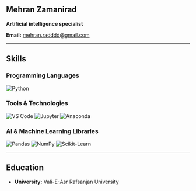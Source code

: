##                                                                           Mehran Zamanirad

**Artificial intelligence specialist**

**Email:** mehran.radddd@gmail.com

---

## Skills

### Programming Languages
![Python](https://img.shields.io/badge/-Python-FFD43B?logo=python&logoColor=blue&style=for-the-badge)

### Tools & Technologies
![VS Code](https://img.shields.io/badge/-VS%20Code-007ACC?logo=visual-studio-code&logoColor=white&style=for-the-badge)
![Jupyter](https://img.shields.io/badge/-Jupyter-F37626?logo=jupyter&logoColor=white&style=for-the-badge)
![Anaconda](https://img.shields.io/badge/-Anaconda-44A833?logo=anaconda&logoColor=white&style=for-the-badge)

### AI & Machine Learning Libraries
![Pandas](https://img.shields.io/badge/-Pandas-150458?logo=pandas&logoColor=white&style=for-the-badge)
![NumPy](https://img.shields.io/badge/-NumPy-013243?logo=numpy&logoColor=white&style=for-the-badge)
![Scikit-Learn](https://img.shields.io/badge/-Scikit_Learn-F7931E?logo=scikit-learn&logoColor=white&style=for-the-badge)

---

## Education 
- **University:** Vali-E-Asr Rafsanjan University
